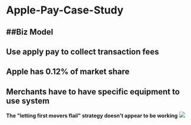 # Apple-Pay-Case-Study
##Biz Model
---
**Use apply pay to collect transaction fees**
---
**Apple has 0.12% of market share**
---
**Merchants have to have specific equipment to use system**
---
**The "letting first movers flail" strategy doesn't appear to be working**
![](https://www.apple.com/v/apple-pay/l/images/overview/og__dq5nejr4bg02_image.png?202004161520)

